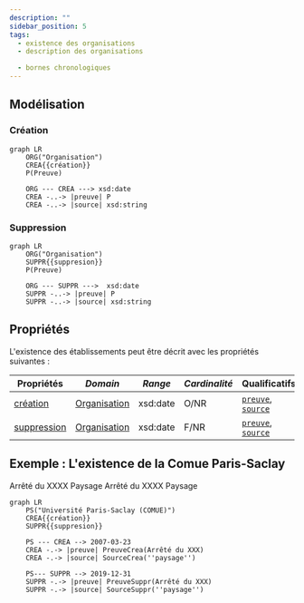 ```yaml
---
description: ""
sidebar_position: 5
tags:
  - existence des organisations
  - description des organisations

  - bornes chronologiques
---
```


## Modélisation

### Création

```mermaid
graph LR
    ORG("Organisation")
    CREA{{création}}
    P(Preuve)

    ORG --- CREA ---> xsd:date
    CREA -..-> |preuve| P
    CREA -..-> |source| xsd:string
```
### Suppression

```mermaid
graph LR
    ORG("Organisation")
    SUPPR{{suppresion}}
    P(Preuve)
    
    ORG --- SUPPR --->  xsd:date
    SUPPR -..-> |preuve| P
    SUPPR -..-> |source| xsd:string
```

## Propriétés

L'existence des établissements peut être décrit avec les propriétés suivantes :

| **Propriétés**                                        | ***Domain***                                                      | ***Range*** | ***Cardinalité*** | **Qualificatifs**                                                                            |
| ----------------------------------------------------- | ----------------------------------------------------------------- | ----------- | ----------------- | -------------------------------------------------------------------------------------------- |
| [création](../Ontologie/Propriétés/création.md)       | [Organisation](../Ontologie/Classes/Organisation/Organisation.md) | xsd:date    | O/NR              | [`preuve`](../Ontologie/Propriétés/preuve.md), [`source`](../Ontologie/Propriétés/source.md) |
| [suppression](../Ontologie/Propriétés/suppression.md) | [Organisation](../Ontologie/Classes/Organisation/Organisation.md) | xsd:date    | F/NR              | [`preuve`](../Ontologie/Propriétés/preuve.md), [`source`](../Ontologie/Propriétés/source.md) |


## Exemple : L'existence de la Comue Paris-Saclay

<Claim emphase="true" property="création">
    <Statement value="7 novembre 2019">
    <Qualifier property="preuve">Arrêté du XXXX</Qualifier>
        <References>
            <Reference>
                <ReferenceElement property="source">Paysage</ReferenceElement>
            </Reference>
        </References>
    </Statement>
</Claim>

<Claim emphase="true" property="Suppression">
    <Statement value="7 novembre 2019">
        <Qualifier property="preuve">Arrêté du XXXX</Qualifier>
        <References>
            <Reference>
                <ReferenceElement property="source">Paysage</ReferenceElement>
            </Reference>
        </References>
    </Statement>
</Claim>

```mermaid
graph LR
    PS("Université Paris-Saclay (COMUE)")
    CREA{{création}}
    SUPPR{{suppresion}}

    PS --- CREA --> 2007-03-23
    CREA -.-> |preuve| PreuveCrea(Arrêté du XXX)
    CREA -.-> |source| SourceCrea(''paysage'')
    
    PS--- SUPPR --> 2019-12-31
    SUPPR -.-> |preuve| PreuveSuppr(Arrêté du XXX)
    SUPPR -.-> |source| SourceSuppr(''paysage'')
```